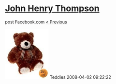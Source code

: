 # [John Henry Thompson](../README.md)
post Facebook.com
[< Previous](2008-04-02-14.md)

[![](../media/2008-04-02/Teddies-14.jpg)](../README.md)
Teddies
2008-04-02 09:22:22